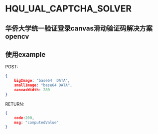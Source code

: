 # HQU_UAL_CAPTCHA_SOLVER

## 华侨大学统一验证登录canvas滑动验证码解决方案 opencv

## 使用example

POST:

```json
{
    bigImage: "base64  DATA",
    smallImage: "base64 DATA",
    canvasWidth: 280
}
```

RETURN:

```json
{
    code:200,
    msg: "computedValue"
}
```
